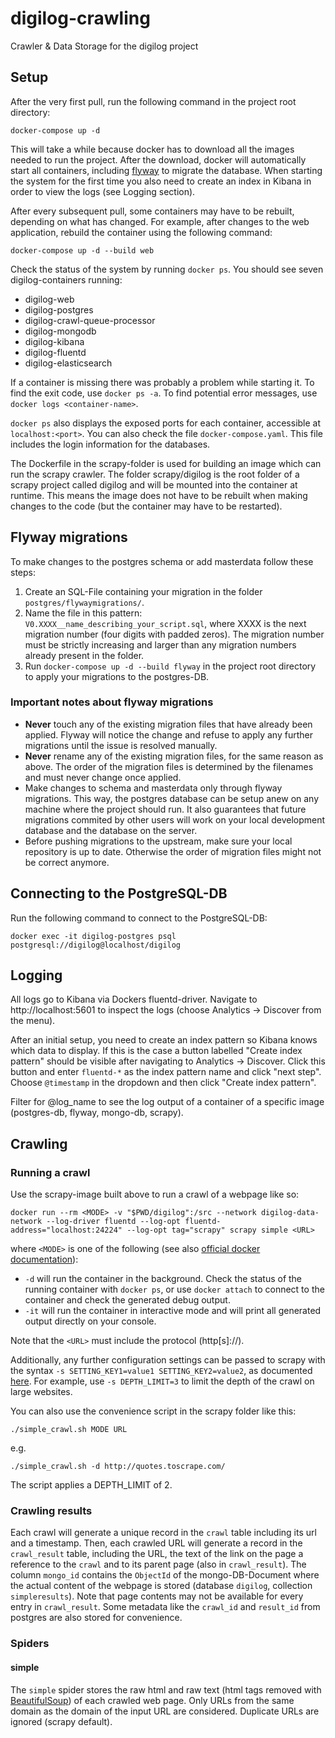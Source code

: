 # digilog-crawling
Crawler &amp; Data Storage for the digilog project

## Setup
After the very first pull, run the following command in the project root directory:
```
docker-compose up -d
```
This will take a while because docker has to download all the images needed to run the project. After the download,
docker will automatically start all containers, including [flyway](https://github.com/flyway/flyway-docker) to migrate the database.
When starting the system for the first time you also need to create an index in Kibana in order to view the logs (see Logging section).

After every subsequent pull, some containers may have to be rebuilt, depending on what has changed. For example, after 
changes to the web application, rebuild the container using the following command:
```
docker-compose up -d --build web
```
Check the status of the system by running `docker ps`.
You should see seven digilog-containers running:
* digilog-web
* digilog-postgres
* digilog-crawl-queue-processor
* digilog-mongodb
* digilog-kibana
* digilog-fluentd
* digilog-elasticsearch

If a container is missing there was probably a problem while starting it. To find the exit code, use `docker ps -a`.
To find potential error messages, use `docker logs <container-name>`.
 
`docker ps` also displays the exposed ports for each container, accessible at `localhost:<port>`. You can also check the file `docker-compose.yaml`. This file includes the login information for the databases.

The Dockerfile in the scrapy-folder is used for building an image which can run the scrapy crawler. The folder scrapy/digilog is the root folder of a scrapy project called digilog and will be mounted into the container at runtime. This means the image does not have to be rebuilt when making changes to the code (but the container may have to be restarted).

## Flyway migrations
To make changes to the postgres schema or add masterdata follow these steps:
1. Create an SQL-File containing your migration in the folder `postgres/flywaymigrations/`.
2. Name the file in this pattern: `V0.XXXX__name_describing_your_script.sql`, where XXXX is the next migration number (four digits with padded zeros). The migration number must be strictly increasing and larger than any migration numbers already present in the folder.
3. Run `docker-compose up -d --build flyway` in the project root directory to apply your migrations to the postgres-DB.

### Important notes about flyway migrations
* **Never** touch any of the existing migration files that have already been applied. Flyway will notice the change and refuse to apply any further migrations until the issue is resolved manually.
* **Never** rename any of the existing migration files, for the same reason as above. The order of the migration files is determined by the filenames and must never change once applied.
* Make changes to schema and masterdata only through flyway migrations. This way, the postgres database can be setup anew on any machine where the project should run. It also guarantees that future migrations commited by other users will work on your local development database and the database on the server.
* Before pushing migrations to the upstream, make sure your local repository is up to date. Otherwise the order of migration files might not be correct anymore.

## Connecting to the PostgreSQL-DB

Run the following command to connect to the PostgreSQL-DB:
```
docker exec -it digilog-postgres psql postgresql://digilog@localhost/digilog
```
## Logging
All logs go to Kibana via Dockers fluentd-driver. Navigate to http://localhost:5601 to inspect the logs (choose Analytics -> Discover from the menu).

After an initial setup, you need to create an index pattern so Kibana knows which data to display.
If this is the case a button labelled "Create index pattern" should be visible after navigating to Analytics -> Discover.
Click this button and enter `fluentd-*` as the index pattern name and click "next step". Choose `@timestamp` in the dropdown and then click "Create index pattern".

Filter for @log_name to see the log output of a container of a specific image (postgres-db, flyway, mongo-db, scrapy).
## Crawling
### Running a crawl
Use the scrapy-image built above to run a crawl of a webpage like so:
```
docker run --rm <MODE> -v "$PWD/digilog":/src --network digilog-data-network --log-driver fluentd --log-opt fluentd-address="localhost:24224" --log-opt tag="scrapy" scrapy simple <URL>
```
where `<MODE>` is one of the following (see also [official docker documentation](https://docs.docker.com/engine/reference/run/)):
* `-d` will run the container in the background. Check the status of the running container with `docker ps`, or use `docker attach` to connect to the container and check the generated debug output.
* `-it` will run the container in interactive mode and will print all generated output directly on your console.

Note that the `<URL>` must include the protocol (http[s]://).

Additionally, any further configuration settings can be passed to scrapy with the syntax `-s SETTING_KEY1=value1 SETTING_KEY2=value2`, as documented [here](https://docs.scrapy.org/en/latest/topics/settings.html).
For example, use `-s DEPTH_LIMIT=3` to limit the depth of the crawl on large websites.

You can also use the convenience script in the scrapy folder like this:
```
./simple_crawl.sh MODE URL
```
e.g.
```
./simple_crawl.sh -d http://quotes.toscrape.com/
```
The script applies a DEPTH_LIMIT of 2.
### Crawling results
Each crawl will generate a unique record in the `crawl` table including its url and a timestamp. Then, each crawled URL will generate a record in the `crawl_result` table, including the URL, the text of the link on the page a reference to the `crawl` and to its parent page (also in `crawl_result`). The column `mongo_id` contains the `ObjectId` of the mongo-DB-Document where the actual content of the webpage is stored (database `digilog`, collection `simpleresults`). Note that page contents may not be available for every entry in `crawl_result`. Some metadata like the `crawl_id` and `result_id` from postgres are also stored for convenience.

### Spiders
#### simple
The `simple` spider stores the raw html and raw text (html tags removed with [BeautifulSoup](https://beautiful-soup-4.readthedocs.io/en/latest/)) of each crawled web page. Only URLs from the same domain as the domain of the input URL are considered. Duplicate URLs are ignored (scrapy default).
